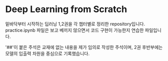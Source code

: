 # Deep Learning from Scratch
밑바닥부터 시작하는 딥러닝 1,2권을 각 챕터별로 정리한 repository입니다.  
practice.ipynb 파일은 보고 베끼지 않으면서 코드 구현이 가능한지 연습한 파일입니다.

'##'이 붙은 주석은 교재에 없는 내용을 제가 임의로 작성한 주석이며, 2권 후반부에는 모델의 입출력 차원을 중심으로 기록했습니다.